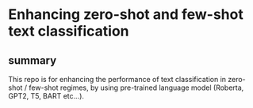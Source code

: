 # Enhancing  zero-shot and few-shot text classification



## summary

This repo is for enhancing the performance of text classification in zero-shot / few-shot regimes, by using pre-trained language model (Roberta, GPT2, T5, BART etc...). 













